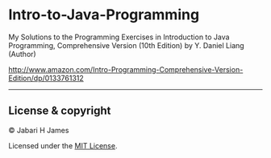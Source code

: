 # Intro-to-Java-Programming
My Solutions to the Programming Exercises in 
Introduction to Java Programming, 
Comprehensive Version (10th Edition) by Y. Daniel Liang (Author)

http://www.amazon.com/Intro-Programming-Comprehensive-Version-Edition/dp/0133761312

------------------------------------------------------------------------
## License & copyright
© Jabari H James

Licensed under the [MIT License](LICENSE.txt).